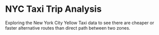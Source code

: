 # NYC Taxi Trip Analysis
Exploring the New York City Yellow Taxi data to see there are cheaper or faster alternative routes than direct path between two zones.
